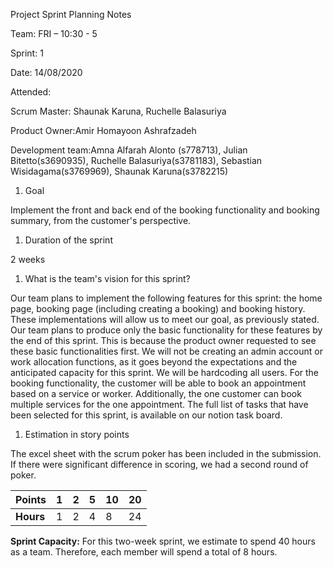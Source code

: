 Project Sprint Planning Notes

Team: FRI – 10:30 - 5

Sprint: 1

Date: 14/08/2020

Attended:

Scrum Master: Shaunak Karuna, Ruchelle Balasuriya

Product Owner:Amir Homayoon Ashrafzadeh

Development team:Amna Alfarah Alonto (s778713), Julian Bitetto(s3690935), Ruchelle Balasuriya(s3781183), Sebastian Wisidagama(s3769969), Shaunak Karuna(s3782215)

1. Goal

Implement the front and back end of the booking functionality and booking summary, from the customer's perspective.

1. Duration of the sprint

2 weeks

1. What is the team's vision for this sprint?

Our team plans to implement the following features for this sprint: the home page, booking page (including creating a booking) and booking history. These implementations will allow us to meet our goal, as previously stated. Our team plans to produce only the basic functionality for these features by the end of this sprint. This is because the product owner requested to see these basic functionalities first. We will not be creating an admin account or work allocation functions, as it goes beyond the expectations and the anticipated capacity for this sprint. We will be hardcoding all users. For the booking functionality, the customer will be able to book an appointment based on a service or worker. Additionally, the one customer can book multiple services for the one appointment. The full list of tasks that have been selected for this sprint, is available on our notion task board.

1. Estimation in story points

The excel sheet with the scrum poker has been included in the submission. If there were significant difference in scoring, we had a second round of poker.

| **Points** | 1 | 2 | 5 | 10 | 20 |
| --- | --- | --- | --- | --- | --- |
| **Hours** | 1 | 2 | 4 | 8 | 24 |

**Sprint Capacity:** For this two-week sprint, we estimate to spend 40 hours as a team. Therefore, each member will spend a total of 8 hours.